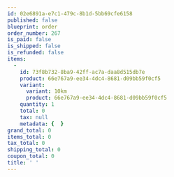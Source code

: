 ```yaml
---
id: 02e6891a-e7c1-479c-8b1d-5bb69cfe6158
published: false
blueprint: order
order_number: 267
is_paid: false
is_shipped: false
is_refunded: false
items:
  -
    id: 73f8b732-8ba9-42ff-ac7a-daa8d515db7e
    product: 66e767a9-ee34-4dc4-8681-d09bb59f0cf5
    variant:
      variant: 10km
      product: 66e767a9-ee34-4dc4-8681-d09bb59f0cf5
    quantity: 1
    total: 0
    tax: null
    metadata: {  }
grand_total: 0
items_total: 0
tax_total: 0
shipping_total: 0
coupon_total: 0
title: ' '
---
```

